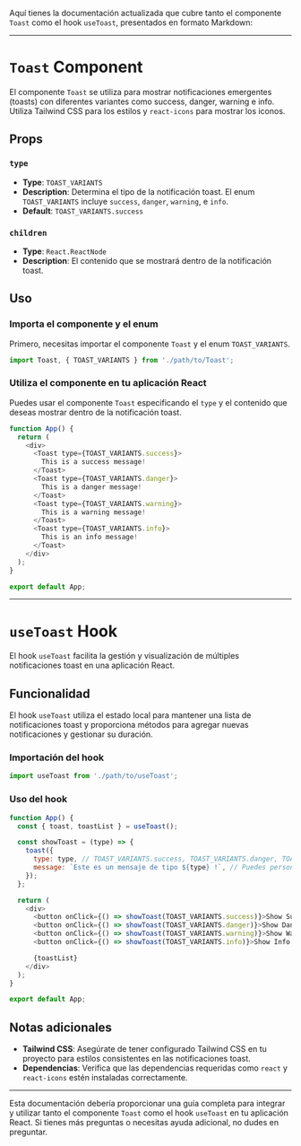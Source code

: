Aquí tienes la documentación actualizada que cubre tanto el componente `Toast` como el hook `useToast`, presentados en formato Markdown:

---

# `Toast` Component

El componente `Toast` se utiliza para mostrar notificaciones emergentes (toasts) con diferentes variantes como success, danger, warning e info. Utiliza Tailwind CSS para los estilos y `react-icons` para mostrar los iconos.

## Props

### `type`
- **Type**: `TOAST_VARIANTS`
- **Description**: Determina el tipo de la notificación toast. El enum `TOAST_VARIANTS` incluye `success`, `danger`, `warning`, e `info`.
- **Default**: `TOAST_VARIANTS.success`

### `children`
- **Type**: `React.ReactNode`
- **Description**: El contenido que se mostrará dentro de la notificación toast.

## Uso

### Importa el componente y el enum

Primero, necesitas importar el componente `Toast` y el enum `TOAST_VARIANTS`.

```javascript
import Toast, { TOAST_VARIANTS } from './path/to/Toast';
```

### Utiliza el componente en tu aplicación React

Puedes usar el componente `Toast` especificando el `type` y el contenido que deseas mostrar dentro de la notificación toast.

```javascript
function App() {
  return (
    <div>
      <Toast type={TOAST_VARIANTS.success}>
        This is a success message!
      </Toast>
      <Toast type={TOAST_VARIANTS.danger}>
        This is a danger message!
      </Toast>
      <Toast type={TOAST_VARIANTS.warning}>
        This is a warning message!
      </Toast>
      <Toast type={TOAST_VARIANTS.info}>
        This is an info message!
      </Toast>
    </div>
  );
}

export default App;
```

---

# `useToast` Hook

El hook `useToast` facilita la gestión y visualización de múltiples notificaciones toast en una aplicación React.

## Funcionalidad

El hook `useToast` utiliza el estado local para mantener una lista de notificaciones toast y proporciona métodos para agregar nuevas notificaciones y gestionar su duración.

### Importación del hook

```javascript
import useToast from './path/to/useToast';
```

### Uso del hook

```javascript
function App() {
  const { toast, toastList } = useToast();

  const showToast = (type) => {
    toast({
      type: type, // TOAST_VARIANTS.success, TOAST_VARIANTS.danger, TOAST_VARIANTS.warning, TOAST_VARIANTS.info
      message: `Este es un mensaje de tipo ${type} !`, // Puedes personalizar el mensaje aquí
    });
  };

  return (
    <div>
      <button onClick={() => showToast(TOAST_VARIANTS.success)}>Show Success Toast</button>
      <button onClick={() => showToast(TOAST_VARIANTS.danger)}>Show Danger Toast</button>
      <button onClick={() => showToast(TOAST_VARIANTS.warning)}>Show Warning Toast</button>
      <button onClick={() => showToast(TOAST_VARIANTS.info)}>Show Info Toast</button>

      {toastList}
    </div>
  );
}

export default App;
```



## Notas adicionales

- **Tailwind CSS**: Asegúrate de tener configurado Tailwind CSS en tu proyecto para estilos consistentes en las notificaciones toast.
- **Dependencias**: Verifica que las dependencias requeridas como `react` y `react-icons` estén instaladas correctamente.

---

Esta documentación debería proporcionar una guía completa para integrar y utilizar tanto el componente `Toast` como el hook `useToast` en tu aplicación React. Si tienes más preguntas o necesitas ayuda adicional, no dudes en preguntar.